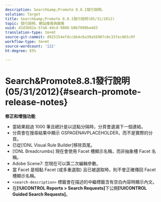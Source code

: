 ```yaml
---
description: Search&amp;Promote 8.8.1發行說明。
solution: Target
title: Search&amp;Promote 8.8.1發行說明(05/31/2012)
topic: 發行說明、網站搜尋與銷售
uuid: d2d3b02a-57a6-4dcd-9808-b0bf890ba4d3
translation-type: tm+mt
source-git-commit: d015154efdccbb4c6a39a56907c0c337ec065c9f
workflow-type: tm+mt
source-wordcount: '122'
ht-degree: 65%

---
```



# Search&amp;Promote8.8.1發行說明(05/31/2012){#search-promote-release-notes}

**修正和增強功能**

* 當結果超過 1000 筆且總計是以逗點分隔時，分頁會遺漏下一個連結。
* 分頁會在搜尋結果中顯示 GSPAGENAVPLACEHOLDER，而不是實際的分頁。
* 已從[!DNL Visual Rule Builder]移除頁尾。
* [!DNL Breadcrumbs] 現在會使用 Facet 槽顯示名稱，而非抽象槽 Facet 名稱。
* Adobe Scene7: 您現在可以第二次編輯參數。
* 當 Facet 是相黏 Facet (或多重選取) 且已被選取時，則不會正確傳回 Facet 槽顯示名稱。
* `<search-description>` 標籤會在描述的中繼標籤含有空白內容時顯示內文。
* 在&#x200B;**[!UICONTROL Reports > Search Requests]**&#x200B;下公開&#x200B;**[!UICONTROL Guided Search Requests]**。

